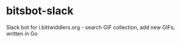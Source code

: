 # bitsbot-slack
Slack bot for i.bittwiddlers.org - search GIF collection, add new GIFs; written in Go
